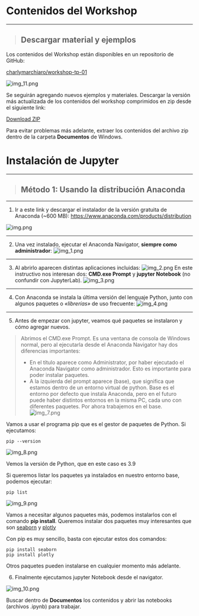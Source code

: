 # Contenidos del Workshop

---

> ## Descargar material y ejemplos

Los contenidos del Workshop están disponibles en un repositorio de GitHub:

[charlymarchiaro/workshop-tp-01](https://github.com/charlymarchiaro/workshop-tp-01)

![img_11.png](img_11.png)

Se seguirán agregando nuevos ejemplos y materiales. 
Descargar la versión más actualizada de los contenidos del workshop comprimidos en zip desde el siguiente link:

[Download ZIP](https://github.com/charlymarchiaro/workshop-tp-01/archive/refs/heads/main.zip)

Para evitar problemas más adelante, extraer los contenidos del archivo zip dentro de la carpeta **Documentos** de Windows.

# Instalación de Jupyter

---

> ## Método 1: Usando la distribución Anaconda

---
1. Ir a este link y descargar el instalador de la versión gratuita de Anaconda (~600 MB):
https://www.anaconda.com/products/distribution

![img.png](img.png)

---
2. Una vez instalado, ejecutar el Anaconda Navigator, **siempre como administrador**:
![img_1.png](img_1.png)

---
3. Al abrirlo aparecen distintas aplicaciones incluidas:
![img_2.png](img_2.png)
En este instructivo nos interesan dos: **CMD.exe Prompt** y **jupyter Notebook** (no confundir con JupyterLab).
![img_3.png](img_3.png)

---
4. Con Anaconda se instala la última versión del lenguaje Python, junto con algunos paquetes o *«librerías»* de uso frecuente:
![img_4.png](img_4.png)

---
5. Antes de empezar con jupyter, veamos qué paquetes se instalaron y cómo agregar nuevos.

> Abrimos el CMD.exe Prompt. Es una ventana de consola de Windows normal, pero al ejecutarla desde el Anaconda Navigator hay dos diferencias importantes:
> - En el título aparece como Administrator, por haber ejecutado el Anaconda Navigator como administrador. Esto es importante para poder instalar paquetes.
> - A la izquierda del prompt aparece (base), que significa que estamos dentro de un entorno virtual de python. Base es el entorno por defecto que instala Anaconda, pero en el futuro puede haber distintos entornos en la misma PC, cada uno con diferentes paquetes. Por ahora trabajemos en el base.
![img_7.png](img_7.png)

Vamos a usar el programa pip que es el gestor de paquetes de Python.
Si ejecutamos:

    pip --version

![img_8.png](img_8.png)

Vemos la versión de Python, que en este caso es 3.9

Si queremos listar los paquetes ya instalados en nuestro entorno base, podemos ejecutar:

    pip list

![img_9.png](img_9.png)

Vamos a necesitar algunos paquetes más, podemos instalarlos con el comando **pip install**.
Queremos instalar dos paquetes muy interesantes que son [seaborn](https://seaborn.pydata.org/) y [plotly](https://plotly.com/)

Con pip es muy sencillo, basta con ejecutar estos dos comandos:

    pip install seaborn
    pip install plotly

Otros paquetes pueden instalarse en cualquier momento más adelante.

6. Finalmente ejecutamos jupyter Notebook desde el navigator.

![img_10.png](img_10.png)

Buscar dentro de **Documentos** los contenidos y abrir las notebooks (archivos .ipynb) para trabajar.
